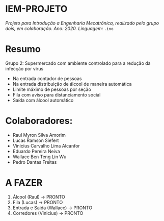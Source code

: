 # IEM-PROJETO
*Projeto para Introdução a Engenharia Mecatrônica, realizado pelo grupo dois, em colaboração. Ano: 2020. Linguagem:* `.ino`

# Resumo

Grupo 2: Supermercado com ambiente controlado para a redução da infecção por vírus 
- Na entrada contador de pessoas
- Na entrada distribuição de álcool de maneira automática
- Limite máximo de pessoas por seção
- Fila com aviso para distanciamento social 
- Saída com álcool automático
 
# Colaboradores:

- Raul Myron Silva Amorim
- Lucas Ramson Siefert
- Vinicius Carvalho Lima Alcanfor
- Eduardo Pereira Neiva
- Wallace Ben Teng Lin Wu
- Pedro Dantas Freitas

# A FAZER

1. Álcool (Raul) -> PRONTO
2. Fila (Lucas) -> PRONTO
3. Entrada e Saida (Wallace) -> PRONTO
4. Corredores (Vinicius) -> PRONTO
